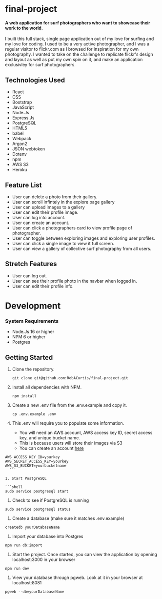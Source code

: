 # final-project

#### A web application for surf photographers who want to showcase their work to the world. 

I built this full stack, single page application out of my love for surfing and my love for coding. I used to be a very active photographer, and I was a regular visitor to flickr.com as I browsed for inspiration for my own photography. I wanted to take on the challenge to replicate flickr's design and layout as well as put my own spin on it, and make an application exclusivley for surf photographers. 


## Technologies Used
  - React
  - CSS
  - Bootstrap
  - JavaScript
  - Node.Js
  - Express.Js
  - PostgreSQL
  - HTML5
  - babel
  - Webpack
  - Argon2
  - JSON webtoken
  - Dotenv
  - npm
  - AWS S3
  - Heroku

  
  
 ## Feature List
  - User can delete a photo from their gallery.
  - User can scroll infintely in the explore page gallery
  - User can upload images to a gallery
  - User can edit their profile image.
  - User can log into account.
  - User can create an account.
  - User can click a photographers card to view profile page of photographer.
  - User can toggle between exploring images and exploring user profiles.
  - User can click a single image to view it full screen.
  - User can view a gallery of collective surf photography from all users.

## Stretch Features 
  - User can log out.
  - User can see their profile photo in the navbar when logged in.
  - User can edit their profile info. 

# Development

### System Requirements 
- Node.Js 16 or higher
- NPM 6 or higher
- Postgres


## Getting Started 

1. Clone the repository.

    ```shell
    git clone git@github.com:RobACurtis/final-project.git
    ```

1. Install all dependencies with NPM.

    ```shell
    npm install
    ```
    
    
1. Create a new .env file from the .env.example and copy it.

    ```shell
   cp .env.example .env
    ```

1. This .env will require you to populate some information.
      - You will need an AWS account, AWS access key ID, secret access key, and unique bucket name.
      - This is because users will store their images via S3
      - You can create an account [here](https://aws.amazon.com/free/?all-free-tier.sort-by=item.additionalFields.SortRank&all-free-tier.sort-order=asc&awsf.Free%20Tier%20Types=*all&awsf.Free%20Tier%20Categories=*all)

  ```shell
  AWS_ACCESS_KEY_ID=yourkey
  AWS_SECRET_ACCESS_KEY=yourkey
  AWS_S3_BUCKET=yourbucketname
    ```
    
1. Start PostgreSQL 

  ```shell
sudo service postgresql start
  ```
  
1. Check to see if PostgreSQL is running
    
```shell
sudo service postgresql status
  ```

1. Create a database (make sure it matches .env.example)

```shell
createdb yourDatabaseName
  ```

1. Import your database into Postgres

```shell
npm run db:import
  ```

1. Start the project. Once started, you can view the application by opening localhost:3000 in your browser

```shell
npm run dev
  ```


1. View your database through pgweb. Look at it in your browser at localhost:8081

```shell
pgweb --db=yourDatabaseName
  ```

